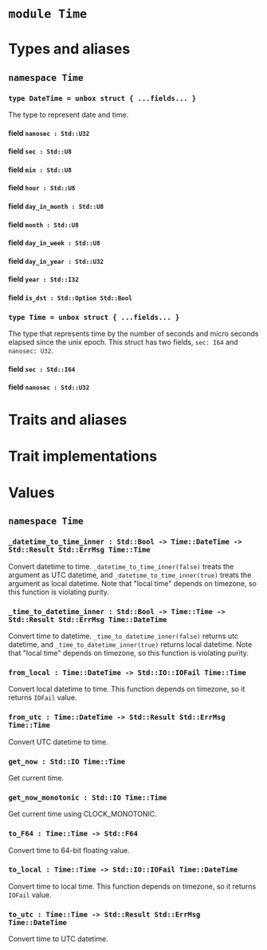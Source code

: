 # `module Time`

# Types and aliases

## `namespace Time`

### `type DateTime = unbox struct { ...fields... }`

The type to represent date and time.

#### field `nanosec : Std::U32`

#### field `sec : Std::U8`

#### field `min : Std::U8`

#### field `hour : Std::U8`

#### field `day_in_month : Std::U8`

#### field `month : Std::U8`

#### field `day_in_week : Std::U8`

#### field `day_in_year : Std::U32`

#### field `year : Std::I32`

#### field `is_dst : Std::Option Std::Bool`

### `type Time = unbox struct { ...fields... }`

The type that represents time by the number of seconds and micro seconds elapsed since the unix epoch.
This struct has two fields, `sec: I64` and `nanosec: U32`.

#### field `sec : Std::I64`

#### field `nanosec : Std::U32`

# Traits and aliases

# Trait implementations

# Values

## `namespace Time`

### `_datetime_to_time_inner : Std::Bool -> Time::DateTime -> Std::Result Std::ErrMsg Time::Time`

Convert datetime to time.
`_datetime_to_time_inner(false)` treats the argument as UTC datetime, and `_datetime_to_time_inner(true)` treats the argument as local datetime.
Note that "local time" depends on timezone, so this function is violating purity.

### `_time_to_datetime_inner : Std::Bool -> Time::Time -> Std::Result Std::ErrMsg Time::DateTime`

Convert time to datetime.
`_time_to_datetime_inner(false)` returns utc datetime, and `_time_to_datetime_inner(true)` returns local datetime.
Note that "local time" depends on timezone, so this function is violating purity.

### `from_local : Time::DateTime -> Std::IO::IOFail Time::Time`

Convert local datetime to time.
This function depends on timezone, so it returns `IOFail` value.

### `from_utc : Time::DateTime -> Std::Result Std::ErrMsg Time::Time`

Convert UTC datetime to time.

### `get_now : Std::IO Time::Time`

Get current time.

### `get_now_monotonic : Std::IO Time::Time`

Get current time using CLOCK_MONOTONIC.

### `to_F64 : Time::Time -> Std::F64`

Convert time to 64-bit floating value.

### `to_local : Time::Time -> Std::IO::IOFail Time::DateTime`

Convert time to local time.
This function depends on timezone, so it returns `IOFail` value.

### `to_utc : Time::Time -> Std::Result Std::ErrMsg Time::DateTime`

Convert time to UTC datetime.